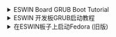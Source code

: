 <details>

<summary>ESWIN Board GRUB Boot Tutorial</summary>

## Method 1: Update Directly from Boot Media

This method requires using a system image updated **after April 26, 2025**.

1.  **Flash the Image:** Write the updated system image to your chosen boot medium (e.g., eMMC, SD card, USB drive).
2.  **Identify the Boot Device:**
    * Power on the board and interrupt the U-Boot sequence (usually by pressing a key repeatedly during boot).
    * At the U-Boot prompt (`=>`), run the `lsblk` command to list available block devices:
        ```bash
        => lsblk
        Block Driver         Devices
        -----------------------------
        dwc_ahsata_blk     : <none>
        efi_blk            : <none>
        mmc_blk            : mmc 0, mmc 1
        nvme-blk           : <none>
        sata_blk           : <none>
        usb_storage_blk    : usb 0
        ```
    * Identify your boot device based on the output and where you flashed the image:
        * eMMC is typically `mmc 0`.
        * SD card is typically `mmc 1`.
        * USB drive is typically `usb 0`.
        * Note the exact device name shown by `lsblk`.
3.  **Load and Run Update Script:**
    * Execute the following commands at the U-Boot prompt, replacing `<device>` with the name identified in the previous step (e.g., `mmc 1` if using an SD card).
        ```bash
        load <device> 0x90000000 update.scr;
        source 0x90000000
        ```
    * For example, if booting from an SD card (`mmc 1`):
        ```bash
        load mmc 1 0x90000000 update.scr;
        source 0x90000000
        ```
4.  **Reboot:** Type `reset` and press Enter.
    ```bash
    reset
    ```
    The board will reboot and should automatically boot into the system.

## Method 2: Using Pre-built Update Image

1.  **Download the Image:** Download the update image file `update.disk.gz` from:
    [https://openkoji.iscas.ac.cn/pub/dist-repos/dl/ESWIN/EIC7700/fw/update.disk.gz](https://openkoji.iscas.ac.cn/pub/dist-repos/dl/ESWIN/EIC7700/fw/update.disk.gz)
2.  **Flash the Image:** Use a tool like `balenaEtcher` to write the downloaded `update.disk.gz` image onto an SD card or USB drive.
3.  **Run Update Command:**
    * Insert the prepared SD card or USB drive into the board.
    * Power on the board and interrupt the U-Boot sequence.
    * At the U-Boot prompt (`=>`), run the appropriate command:
        * If using an **SD card**:
            ```bash
            run sdupdate
            ```
        * If using a **USB drive**:
            ```bash
            run usbupdate
            ```
    * The update process will begin. Once finished, reboot the board.

## Recovery Procedure

If you need to restore the default U-Boot environment settings:

1.  **Interrupt U-Boot:** Power on or reset the board. During the initial boot messages, repeatedly press `Ctrl+C` to interrupt the U-Boot sequence and get to the `=>` prompt.
2.  **Run Recovery Command:** Enter the following command:
    ```bash
    run env_recover
    ```
3.  **Reboot:** Enter the `reset` command to reboot the board with the default environment.
    ```bash
    reset
    ```
</details>

<details>

<summary>ESWIN 开发板GRUB启动教程</summary>

## 方法一：直接从启动介质中更新

此方法需要使用 **2025年4月26日之后** 更新的系统镜像。

1.  **刷入镜像:** 将更新后的系统镜像烧写到您选择的启动介质中（例如 eMMC、SD 卡、U 盘）。
2.  **识别启动设备:**
    * 给开发板上电，并在启动过程中（通常在看到启动信息时反复按某个键）中断 U-Boot 启动流程。
    * 在 U-Boot 提示符 (`=>`) 下，运行 `lsblk` 命令列出可用的块设备：
        ```bash
        => lsblk
        Block Driver         Devices
        -----------------------------
        dwc_ahsata_blk     : <none>
        efi_blk            : <none>
        mmc_blk            : mmc 0, mmc 1
        nvme-blk           : <none>
        sata_blk           : <none>
        usb_storage_blk    : usb 0
        ```
    * 根据 `lsblk` 的输出以及您刷入镜像的位置来确定您的启动设备：
        * eMMC 通常是 `mmc 0`。
        * SD 卡通常是 `mmc 1`。
        * U 盘通常是 `usb 0`。
        * 请留意 `lsblk` 显示的确切设备名称。
3.  **加载并运行更新脚本:**
    * 在 U-Boot 提示符下执行以下命令，将 `<device>` 替换为您在上一步中识别出的设备名称（例如，如果使用 SD 卡，则为 `mmc 1`）。
        ```bash
        load <device> 0x90000000 update.scr;
        source 0x90000000
        ```
    * 例如，如果从 SD 卡 (`mmc 1`) 启动：
        ```bash
        load mmc 1 0x90000000 update.scr;
        source 0x90000000
        ```
4.  **重启:** 输入 `reset` 并按回车键。
    ```bash
    reset
    ```
    开发板将会重启，并应能自动进入系统。

## 方法二：使用预制的更新镜像

1.  **下载镜像:** 从以下地址下载更新镜像文件 `update.disk.gz`：
    [https://openkoji.iscas.ac.cn/pub/dist-repos/dl/ESWIN/EIC7700/fw/update.disk.gz](https://openkoji.iscas.ac.cn/pub/dist-repos/dl/ESWIN/EIC7700/fw/update.disk.gz)
2.  **烧写镜像:** 使用如 `balenaEtcher` 之类的工具，将下载的 `update.disk.gz` 镜像文件烧写到 SD 卡或 U 盘中。
3.  **运行更新命令:**
    * 将准备好的 SD 卡或 U 盘插入开发板。
    * 给开发板上电并中断 U-Boot 启动流程。
    * 在 U-Boot 提示符 (`=>`) 下，运行对应的命令：
        * 如果使用 **SD 卡**:
            ```bash
            run sdupdate
            ```
        * 如果使用 **U 盘**:
            ```bash
            run usbupdate
            ```
    * 更新过程将会开始。完成后，重启开发板。

## 如何恢复

如果您需要恢复 U-Boot 的默认环境变量设置：

1.  **中断 U-Boot:** 给开发板上电或复位。在最初的启动信息出现时，反复按 `Ctrl+C` 组合键，直到进入 U-Boot 的 `=>` 提示符。
2.  **运行恢复命令:** 输入以下命令：
    ```bash
    run env_recover
    ```
3.  **重启:** 输入 `reset` 命令，使用默认环境重启开发板。
    ```bash
    reset
    ```

---

</details>

<details>

<summary>在ESWIN板子上启动Fedora (旧版)</summary>

# 0x01 下载镜像

下载并烧录镜像到SD卡

# 0x02 启动板子的 u-boot

确保启动开发板的 u-boot，将开发板拨到可启动的开关（从1~4，EMMC启动为1000，USB启动为1100，SPI启动为0100）

插入SD卡，启动板子的 u-boot，在启动过程中按空格键打断启动过程，输入以下命令（此处SD卡的dev num为1，uboot存放在第二个分区）

```bash
ls mmc 1:2 /;
load mmc 1:2 0x90000000 bootloader_secboot_ddr5_boot_from_sdcard_eic-7700.bin

# 注意一定上面的返回要为OK才继续刷入，不然可能会刷坏uboot，要用救砖的方法来救
es_burn write 0x90000000 flash;

# 断电
```

# 0x03 从SPI启动Fedora

断电，将boot的开关拨至0100，保持SD卡插入并重启开发板，可以正常进入系统

![diagram](md/eswin/diagram.png)

</details>